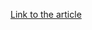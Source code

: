 [Link to the article](https://welivesecurity.com/2022/04/06/fake-eshops-prowl-banking-credentials-android-malware/)
